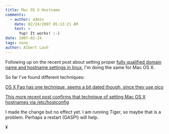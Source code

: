 ```yaml
---
title: Mac OS X Hostname
comments:
  - author: admin
    date: 02/24/2007 05:13:21 AM
    text: >
      Yup! It works! :-)
date: 2007-02-24
tags: none
author: Albert Lash
---
```

Following up on the recent post about setting proper <a href="http://www.docunext.com/2007/02/22/proper-host-and-domain-name-setups/">fully qualified domain name and hostname settings in linux</a>, I'm doing the same for Mac OS X.

So far I've found different techniques:

<a href="http://www.osxfaq.com/tips/dokushoka/index.ws">OS X Faq has one technique, seems a bit dated though, since they use pico</a>

<a href="http://www.elharo.com/blog/software-development/web-development/2005/11/29/setting-a-permanent-host-name-in-mac-os-x/">This more recent post confirms that technique of setting Mac OS X hostnames via /etc/hostconfig</a>

I made the change but no effect yet. I am running Tiger, so maybe that is a problem. Perhaps a restart (GASP!) will help.

¥

